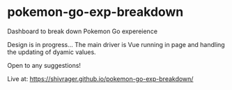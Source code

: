 # pokemon-go-exp-breakdown
Dashboard to break down Pokemon Go expereience

Design is in progress...
The main driver is Vue running in page and handling the updating of dyamic values. 

Open to any suggestions!

Live at: https://shivrager.github.io/pokemon-go-exp-breakdown/
